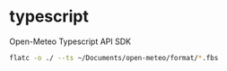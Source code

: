 # typescript
Open-Meteo Typescript API SDK

```bash
flatc -o ./ --ts ~/Documents/open-meteo/format/*.fbs
```